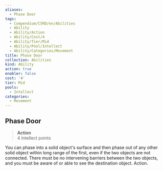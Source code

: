 ```yaml
---
aliases:
  - Phase Door
tags:
  - Compendium/CSRD/en/Abilities
  - Ability
  - Ability/Action
  - Ability/Cost/4
  - Ability/Tier/Mid
  - Ability/Pool/Intellect
  - Ability/Categories/Movement
title: Phase Door
collection: Abilities
kind: Ability
action: true
enabler: false
cost: '4'
tier: Mid
pools:
  - Intellect
categories:
  - Movement
---
```

## Phase Door  
>**Action**  
>4 Intellect points
  
You can phase into a solid object's surface and then phase out of any other solid object within long range of the first, even if the two objects are not connected. There must be no intervening barriers between the two objects, and you must be aware of or able to see the destination object. Action.